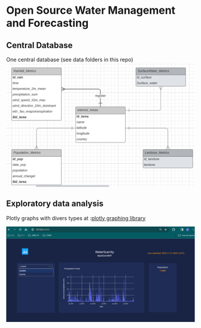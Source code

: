 # Open Source Water Management and Forecasting

## Central Database 
One central database (see data folders in this repo)
![db](assets/dwschema.png) 
## Exploratory data analysis

Plotly graphs with divers types at :[plotly graphing library](https://plotly.com/python/) 

![front](assets/front_test.png) 
